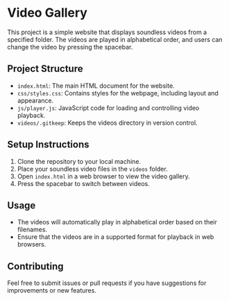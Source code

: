 # Video Gallery

This project is a simple website that displays soundless videos from a specified folder. The videos are played in alphabetical order, and users can change the video by pressing the spacebar.

## Project Structure

- `index.html`: The main HTML document for the website.
- `css/styles.css`: Contains styles for the webpage, including layout and appearance.
- `js/player.js`: JavaScript code for loading and controlling video playback.
- `videos/.gitkeep`: Keeps the videos directory in version control.

## Setup Instructions

1. Clone the repository to your local machine.
2. Place your soundless video files in the `videos` folder.
3. Open `index.html` in a web browser to view the video gallery.
4. Press the spacebar to switch between videos.

## Usage

- The videos will automatically play in alphabetical order based on their filenames.
- Ensure that the videos are in a supported format for playback in web browsers.

## Contributing

Feel free to submit issues or pull requests if you have suggestions for improvements or new features.